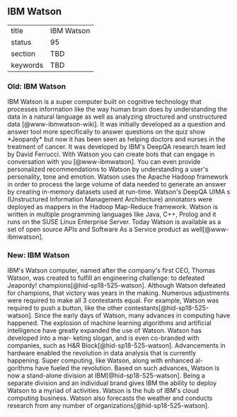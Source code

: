 ## IBM Watson

|          |            |
| -------- |------------|
| title    | IBM Watson |
| status   | 95         |
| section  | TBD        |
| keywords | TBD        |

### Old: IBM Watson

IBM Watson is a super computer built on cognitive technology that
processes information like the way human brain does by understanding the
data in a natural language as well as analyzing structured and
unstructured data [@www-ibmwatson-wiki]. It was initially developed as a
question and answer tool more specifically to answer questions on the
quiz show \*Jeopardy\* but now it has been seen as helping doctors and
nurses in the treatment of cancer. It was developed by IBM's DeepQA
research team led by David Ferrucci. With Watson you can create bots
that can engage in conversation with you [@www-ibmwatson]. You can even
provide personalized recommendations to Watson by understanding a user's
personality, tone and emotion. Watson uses the Apache Hadoop framework
in order to process the large volume of data needed to generate an
answer by creating in-memory datasets used at run-time. Watson's DeepQA
UIMA s (Unstructured Information Management Architecture) annotators
were deployed as mappers in the Hadoop Map-Reduce framework. Watson is
written in multiple programming languages like Java, C++, Prolog and it
runs on the SUSE Linux Enterprise Server. Today Watson is available as a
set of open source APIs and Software As a Service product as
well[@www-ibmwatson].

### New: IBM Watson

IBM's Watson computer, named after the company's first CEO, Thomas
Watson, was created to fulfill an engineering challenge: to defeated
Jeapordy! champions[@hid-sp18-525-watson]. Although Watson defeated for
champions, that victory was years in the making. Numerous adjustments
were required to make all 3 contestants equal. For example, Watson was
required to push a button, like the other
contestants[@hid-sp18-525-watson]. Since the early days of Watson, many
advances in computing have happened. The explosion of machine learning
algorithms and artificial intelligence have greatly expanded the use of
Watson. Watson has developed into a mar- keting slogan, and is even
co-branded with companies, such as H&R Block[@hid-sp18-525-watson].
Advancements in hardware enabled the revolution in data analysis that is
currently happening. Super computing, like Watson, along with enhanced
al- gorithms have fueled the revolution. Based on such advances, Watson
is now a stand-alone division at IBM[@hid-sp18-525-watson]. Being a
separate division and an individual brand gives IBM the ability to
deploy Watson to a myriad of activities. Watson is the hub of IBM's
cloud computing business. Watson also forecasts the weather and conducts
research from any number of organizations[@hid-sp18-525-watson].
